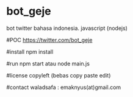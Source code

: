 # bot_geje
bot twitter bahasa indonesia. javascript (nodejs)

#POC
https://twitter.com/bot_geje

#install
npm install

#run
npm start atau node main.js

#license
copyleft (bebas copy paste edit)

#contact
waladsafa : emaknyus(at)gmail.com
